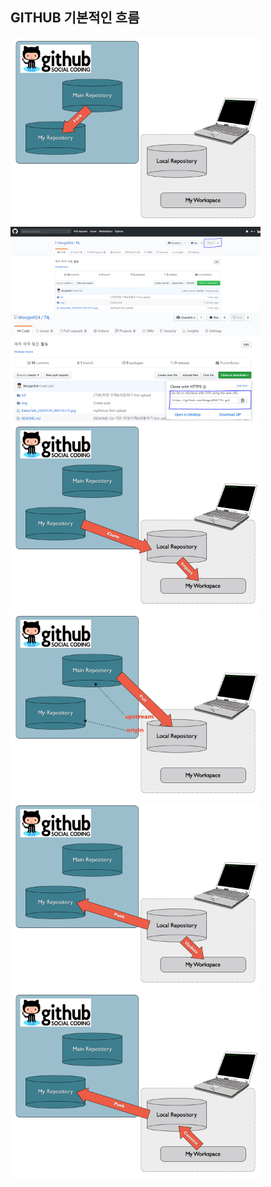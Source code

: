GITHUB 기본적인 흐름
---
<img width="400" src="https://github.com/Woogie924/TIL/blob/master/img/fork.png">
<img width="400" src="https://github.com/Woogie924/TIL/blob/master/img/fork1.PNG">
<img width="400" src="https://github.com/Woogie924/TIL/blob/master/img/clone1.PNG">
<img width="400" src="https://github.com/Woogie924/TIL/blob/master/img/clone2.png">
<img width="400" src="https://github.com/Woogie924/TIL/blob/master/img/Pull.png">
<img width="400" src="https://github.com/Woogie924/TIL/blob/master/img/update.png">
<img width="400" src="https://github.com/Woogie924/TIL/blob/master/img/commit.png">
